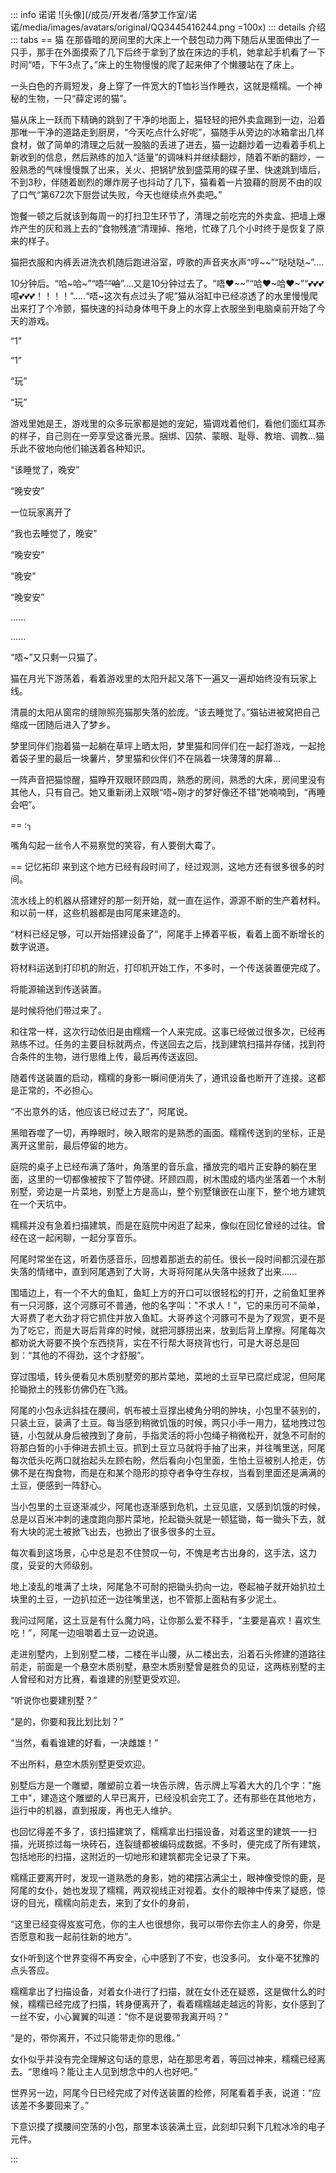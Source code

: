 ::: info 诺诺
![头像](/成员/开发者/落梦工作室/诺诺/media/images/avatars/original/QQ3445416244.png =100x)
::: details 介绍
::: tabs
== 猫
在那昏暗的房间里的大床上一个鼓包动力两下随后从里面伸出了一只手，那手在外面摸索了几下后终于拿到了放在床边的手机，她拿起手机看了一下时间“唔，下午3点了。”床上的生物慢慢的爬了起来伸了个懒腰站在了床上。

一头白色的齐肩短发，身上穿了一件宽大的T恤衫当作睡衣，这就是糯糯。一个神秘的生物，一只“薛定谔的猫”。

猫从床上一跃而下精确的跳到了干净的地面上，猫轻轻的把外卖盒踢到一边，沿着那唯一干净的道路走到厨房，“今天吃点什么好呢”，猫随手从旁边的冰箱拿出几样食材，做了简单的清理之后就一股脑的丢进了进去，猫一边翻炒着一边看着手机上新收到的信息，然后熟练的加入“适量”的调味料并继续翻炒，随着不断的翻炒，一股熟悉的气味慢慢飘了出来，关火、把锅铲放到盛菜用的碟子里、快速跳到墙后，不到3秒，伴随着剧烈的爆炸房子也抖动了几下，猫看着一片狼藉的厨房不由的叹了口气“第672次下厨尝试失败，今天也继续点外卖吧。”

饱餐一顿之后就该到每周一的打扫卫生环节了，清理之前吃完的外卖盒、把墙上爆炸产生的灰和溅上去的“食物残渣”清理掉、拖地，忙碌了几个小时终于是恢复了原来的样子。

猫把衣服和内裤丢进洗衣机随后跑进浴室，哼歌的声音夹水声“哼~~”“哒哒哒~”....

10分钟后。“哈~哈~”“唔~~”“哈~~”....又是10分钟过去了。“唔❤~~”“哈❤~哈❤~”“💕💕💕噫💕💕💕！！！！”.....“唔~这次有点过头了呢”猫从浴缸中已经凉透了的水里慢慢爬出来打了个冷颤，猫快速的抖动身体甩干身上的水穿上衣服坐到电脑桌前开始了今天的游戏。

“1”

“1”

“玩”

“玩”

游戏里她是王，游戏里的众多玩家都是她的宠妃，猫调戏着他们，看他们面红耳赤的样子，自己则在一旁享受这番光景。捆绑、囚禁、蒙眼、耻辱、教培、调教...猫乐此不彼地向他们输送着各种知识。

“该睡觉了，晚安”

“晚安安”

一位玩家离开了

“我也去睡觉了，晚安”

“晚安安”

“晚安”

“晚安安”

......

......

“唔~”又只剩一只猫了。

猫在月光下游荡着，看着游戏里的太阳升起又落下一遍又一遍却始终没有玩家上线。

清晨的太阳从窗帘的缝隙照亮猫那失落的脸庞。“该去睡觉了。”猫钻进被窝把自己缩成一团随后进入了梦乡。

梦里同伴们抱着猫一起躺在草坪上晒太阳，梦里猫和同伴们在一起打游戏，一起抢着袋子里的最后一块薯片，梦里猫和伙伴们不在隔着一块薄薄的屏幕...

一阵声音把猫惊醒，猫睁开双眼环顾四周，熟悉的房间，熟悉的大床，房间里没有其他人，只有自己。她又重新闭上双眼“唔~刚才的梦好像还不错”她喃喃到，“再睡会吧”。



== :╮

嘴角勾起一丝令人不易察觉的笑容，有人要倒大霉了。



== 记忆拓印
来到这个地方已经有段时间了，经过观测，这地方还有很多很多的时间。

流水线上的机器从搭建好的那一刻开始，就一直在运作，源源不断的生产着材料。和以前一样，这些机器都是由阿尾来建造的。

“材料已经足够，可以开始搭建设备了”，阿尾手上捧着平板，看着上面不断增长的数字说道。

将材料运送到打印机的附近，打印机开始工作，不多时，一个传送装置便完成了。

将能源输送到传送装置。

是时候将他们带过来了。

和往常一样，这次行动依旧是由糯糯一个人来完成。这事已经做过很多次，已经再熟练不过。任务的主要目标就两点，传送回去之后，找到建筑扫描并存储，找到符合条件的生物，进行思维上传，最后再传送返回。

随着传送装置的启动，糯糯的身影一瞬间便消失了，通讯设备也断开了连接。这都是正常的，不必担心。

“不出意外的话，他应该已经过去了”，阿尾说。

黑暗吞噬了一切，再睁眼时，映入眼帘的是熟悉的画面。糯糯传送到的坐标，正是离开这里前，最后停留的地方。

庭院的桌子上已经布满了落叶，角落里的音乐盒，播放完的唱片正安静的躺在里面，这里的一切都像被按下了暂停键。环顾四周，树木围成的墙内坐落着一个木制别墅，旁边是一片菜地，别墅上方是高山，整个别墅镶嵌在山崖下，整个地方建筑在一个天坑中。

糯糯并没有急着扫描建筑，而是在庭院中闲逛了起来，像似在回忆曾经的过往。曾经在这一起闲聊，一起分享音乐。

阿尾时常坐在这，听着伤感音乐，回想着那逝去的前任。很长一段时间都沉浸在那失落的情绪中，直到阿尾遇到了大哥，大哥将阿尾从失落中拯救了出来......

围墙边上，有一个不大的鱼缸，鱼缸上方的开口可以很轻松的打开，之前鱼缸里养有一只河豚，这个河豚可不普通，他的名字叫："不求人！"，它的来历可不简单，大哥费了老大劲才将它抓住并放入鱼缸。大哥养这个河豚可不是为了观赏，更不是为了吃它，而是大哥后背痒的时候，就把河豚捞出来，放到后背上摩擦。阿尾每次都劝说大哥要不换个东西挠背，实在不行帮大哥挠背也行，可是大哥总是回到：“其他的不得劲，这个才舒服”。

穿过围墙，转头便看见木质别墅旁的那片菜地，菜地的土豆早已腐烂成泥，但阿尾抡锄掀土的残影仿佛仍在飞溅。

阿尾的小包永远斜挂在腰间，帆布被土豆撑出棱角分明的肿块，小包里不装别的，只装土豆，装满了土豆。每当感到稍微饥饿的时候，两只小手一用力，猛地拽过包链，小包就从身后被拽到了身前，手指灵活的将小包绳子稍微松开，就急不可耐的将那白皙的小手伸进去抓土豆。抓到土豆立马就将手抽了出来，并往嘴里送，阿尾每次低头吃两口就抬起头左顾右盼，然后看向小包里面，生怕土豆被别人抢走，仿佛不是在掏食物，而是在和某个隐形的掠夺者争夺生存权，当看到里面还是满满的土豆，便感到一阵舒心。

当小包里的土豆逐渐减少，阿尾也逐渐感到危机，土豆见底，又感到饥饿的时候，总是以百米冲刺的速度跑向那片菜地，抡起锄头就是一顿猛锄，每一锄头下去，就有大块的泥土被掀飞出去，也掀出了很多很多的土豆。

每次看到这场景，心中总是忍不住赞叹一句，不愧是考古出身的，这手法，这力度，妥妥的大师级别。

地上凌乱的堆满了土块，阿尾急不可耐的把锄头扔向一边，卷起袖子就开始扒拉土块里的土豆，一边扒拉还一边往嘴里送，也不管那上面粘有多少泥土。

我问过阿尾，这土豆是有什么魔力吗，让你那么爱不释手，“主要是喜欢！喜欢生吃！”，阿尾一边咀嚼着土豆一边说道。

走进别墅内，上到别墅二楼，二楼在半山腰，从二楼出去，沿着石头修建的道路往前走，前面是一个悬空木质别墅，悬空木质别墅曾是胜负的见证，这两栋别墅的主人曾经和对方比赛，看谁建的别墅更受欢迎。

“听说你也要建别墅？”

“是的，你要和我比划比划？”

“当然，看看谁建的好看，一决雌雄！”

不出所料，悬空木质别墅更受欢迎。

别墅后方是一个雕塑，雕塑前立着一块告示牌，告示牌上写着大大的几个字："施工中"，建造这个雕塑的人早已离开，已经没机会完工了。还有那些在其他地方，运行中的机器，直到报废，再也无人维护。

也回忆得差不多了，该扫描建筑了，糯糯拿出扫描设备，对着这里的建筑一一扫描，光斑掠过每一块砖石，连裂缝都被编码成数据。不多时，便完成了所有建筑，包括地形的扫描，这附近的一切地形和建筑都完全记录了下来。

糯糯正要离开时，发现一道熟悉的身影，她的裙摆沾满尘土，眼神像受惊的鹿，是阿尾的女仆，她也发现了糯糯，两双视线正对视着。女仆的眼神中传来了疑惑，惊讶的目光，糯糯向前走去，来到了女仆的身前，

“这里已经变得岌岌可危，你的主人也很想你，我可以带你去你主人的身旁，你是否愿意和我一起前往新的地方”。

女仆听到这个世界变得不再安全，心中感到了不安，也没多问。
女仆毫不犹豫的点头答应。

糯糯拿出了扫描设备，对着女仆进行了扫描，就在女仆还在疑惑，这是做什么的时候，糯糯已经完成了扫描，转身便离开了，看着糯糯越走越远的背影，女仆感到了一丝不安，小心翼翼的叫道：“你不是说要带我离开吗？”

“是的，带你离开，不过只能带走你的思维。”

女仆似乎并没有完全理解这句话的意思，站在那思考着，等回过神来，糯糯已经离去。“思维吗？能让主人见到想念中的人也好吧。”

世界另一边，阿尾今日已经完成了对传送装置的检修，阿尾看着手表，说道：“应该差不多要回来了。”

下意识摸了摸腰间空荡的小包，那里本该装满土豆，此刻却只剩下几粒冰冷的电子元件。

<!-- 不多时，传送装置传来动静，从里面显现出了糯糯的身影。 -->

:::



<!-- 

最近不知怎么，每当宁静的时候，总会想起曾经的过往。
“或许最近正是时候？我应该"回去"看看？”，糯糯坐在草地上心中想着。“那可真是充满回忆的地方”。

“感觉很多建筑都不熟悉了”，azhao说道。
记忆出现偏差了吗
并不是，而是脑海里不断的回忆曾经的建筑，忘记了许多的细节，把它想象得更加完美，以至于再次看到它，就会认不出了。

为了更完美的地形，会把要粘贴的地方给删除，让地图重新生成，之后再粘贴建筑

他俩女仆弄丢的样子真是可怕，那眼神，仿佛要把我抓去当女仆

 -->



<!-- 

== 设定
我的世界常事改小说

- 玩家进入新存档
- 玩家传送到了新的宇宙

- 添加有模组的存档
- 这个宇宙本身就拥有的

- 玩家更换存档游玩
- 玩家传送到了另一个宇宙

- 从旧存档复制建筑到新存档
- 从宇宙1扫描并保存建筑信息，在宇宙2中按照蓝图重新建设。

- 旧存档建筑中包含有模组1、2的内容，新存档有模组2、3，旧建筑搬迁过去自然是没有模组1的内容。
- 新宇宙没有旧宇宙的一些物质，建筑当然就会缺角

- 从旧存档复制生物到新存档
- 将宇宙1生物的思维上传，在宇宙2中培养身体并导入记忆，这并不是原来的生物，只是拥有相同记忆。

- 旧存档生物是模组1的内容，新存档有模组2、3，生物自然是复制不了到新存档。
- 新宇宙不允许此类生物出现

- 玩家更换存档可能是因为：存档损坏、完结，模组bug等
- 宇宙：热寂、大撕裂，大崩塌

- 玩家任何时候都可以搬迁旧建筑到新存档，如果有地形模组，可以通过预加载地图来看看地形是否满意，如果不满意就调整参数下一个存档见，满意之后再搬迁。
- 传送到新宇宙耗尽了资源，并且传送不能携带额外的物品，需要先发展一段时间，有能力后就对当前宇宙进行观测，如果当前宇宙状态堪忧就传送去下一个宇宙，如果状态量好，就继续发展，搭建设备以供传送回旧宇宙，复制建筑和生物。为什么不启程之前就复制建筑和生物，因为每多一次传送，都有会多丢失一部分的数据，所以尽可能的少传送。

 -->



<!-- 

在暗流涌动的世界里，隐藏着一位犹如狐狸般的乐子人，她不仅是幕后操控一切的反派BOSS，更是以她那独特的方式——身着一袭裸体围裙，成为众人谈笑间的谜团。她，便是那个在阴影中微笑，以戏耍他人为乐的神秘存在。这位乐子人，拥有着狐狸般的狡黠与机敏，总能在不为人知的角落，以她那裸体围裙为掩护，编织出一场场令人啼笑皆非的恶作剧。她的每一次出手，都仿佛是在向世界宣告：她，才是这场游戏的主宰。然而，在这看似玩世不恭的外表下，却隐藏着一颗难以触及的柔软之心。在她的内心深处，有一片鲜为人知的柔软之地，那里藏着她的脆弱与温情。但这片柔软，却如同她精心守护的秘密花园，鲜有人能够接近，更无人能够窥探其全貌。她以冷酷和戏谑作为自己的盔甲，将真实的自我紧紧包裹，不让任何人触碰。然而，正是这份难以触及的柔软，让她在冷酷的反派形象中，增添了一抹难以言喻的魅力。她，既是那个在幕后操纵风云的强者，也是那个内心深处藏着温柔与渴望的普通人。在这片复杂多变的世界里，她继续以狐狸般的智慧与狡黠，书写着属于自己的传奇篇章，而那片柔软的内心，则成为了她最宝贵的秘密，等待着那个能够真正理解她、接近她的人的出现。

 -->